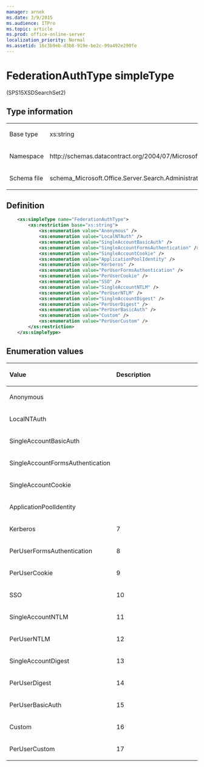 ```yaml
---
manager: arnek
ms.date: 3/9/2015
ms.audience: ITPro
ms.topic: article
ms.prod: office-online-server
localization_priority: Normal
ms.assetid: 16c3b9eb-d3b8-919e-be2c-99a492e290fe
---
```


# FederationAuthType simpleType 

(SPS15XSDSearchSet2)

## Type information

<table>
<colgroup>
<col width="50%" />
<col width="50%" />
</colgroup>
<tbody>
<tr class="odd">
<td align="left"><p><span class="label">Base type</span></p></td>
<td align="left"><p>xs:string</p></td>
</tr>
<tr class="even">
<td align="left"><p><span class="label">Namespace</span></p></td>
<td align="left"><p>http://schemas.datacontract.org/2004/07/Microsoft.Office.Server.Search.Administration</p></td>
</tr>
<tr class="odd">
<td align="left"><p><span class="label">Schema file</span></p></td>
<td align="left"><p>schema_Microsoft.Office.Server.Search.Administration.xsd</p></td>
</tr>
</tbody>
</table>

## Definition

```XML
    <xs:simpleType name="FederationAuthType">
        <xs:restriction base="xs:string">
            <xs:enumeration value="Anonymous" />
            <xs:enumeration value="LocalNTAuth" />
            <xs:enumeration value="SingleAccountBasicAuth" />
            <xs:enumeration value="SingleAccountFormsAuthentication" />
            <xs:enumeration value="SingleAccountCookie" />
            <xs:enumeration value="ApplicationPoolIdentity" />
            <xs:enumeration value="Kerberos" />
            <xs:enumeration value="PerUserFormsAuthentication" />
            <xs:enumeration value="PerUserCookie" />
            <xs:enumeration value="SSO" />
            <xs:enumeration value="SingleAccountNTLM" />
            <xs:enumeration value="PerUserNTLM" />
            <xs:enumeration value="SingleAccountDigest" />
            <xs:enumeration value="PerUserDigest" />
            <xs:enumeration value="PerUserBasicAuth" />
            <xs:enumeration value="Custom" />
            <xs:enumeration value="PerUserCustom" />
        </xs:restriction>
    </xs:simpleType>
```

## Enumeration values

<table>
<colgroup>
<col width="50%" />
<col width="50%" />
</colgroup>
<thead>
<tr class="header">
<th align="left"><p>Value</p></th>
<th align="left"><p>Description</p></th>
</tr>
</thead>
<tbody>
<tr class="odd">
<td align="left"><p>Anonymous</p></td>
<td align="left"><p></p></td>
</tr>
<tr class="even">
<td align="left"><p>LocalNTAuth</p></td>
<td align="left"><p></p></td>
</tr>
<tr class="odd">
<td align="left"><p>SingleAccountBasicAuth</p></td>
<td align="left"><p></p></td>
</tr>
<tr class="even">
<td align="left"><p>SingleAccountFormsAuthentication</p></td>
<td align="left"><p></p></td>
</tr>
<tr class="odd">
<td align="left"><p>SingleAccountCookie</p></td>
<td align="left"><p></p></td>
</tr>
<tr class="even">
<td align="left"><p>ApplicationPoolIdentity</p></td>
<td align="left"><p></p></td>
</tr>
<tr class="odd">
<td align="left"><p>Kerberos</p></td>
<td align="left"><p>7</p></td>
</tr>
<tr class="even">
<td align="left"><p>PerUserFormsAuthentication</p></td>
<td align="left"><p>8</p></td>
</tr>
<tr class="odd">
<td align="left"><p>PerUserCookie</p></td>
<td align="left"><p>9</p></td>
</tr>
<tr class="even">
<td align="left"><p>SSO</p></td>
<td align="left"><p>10</p></td>
</tr>
<tr class="odd">
<td align="left"><p>SingleAccountNTLM</p></td>
<td align="left"><p>11</p></td>
</tr>
<tr class="even">
<td align="left"><p>PerUserNTLM</p></td>
<td align="left"><p>12</p></td>
</tr>
<tr class="odd">
<td align="left"><p>SingleAccountDigest</p></td>
<td align="left"><p>13</p></td>
</tr>
<tr class="even">
<td align="left"><p>PerUserDigest</p></td>
<td align="left"><p>14</p></td>
</tr>
<tr class="odd">
<td align="left"><p>PerUserBasicAuth</p></td>
<td align="left"><p>15</p></td>
</tr>
<tr class="even">
<td align="left"><p>Custom</p></td>
<td align="left"><p>16</p></td>
</tr>
<tr class="odd">
<td align="left"><p>PerUserCustom</p></td>
<td align="left"><p>17</p></td>
</tr>
</tbody>
</table>

<br/>

<br/>







